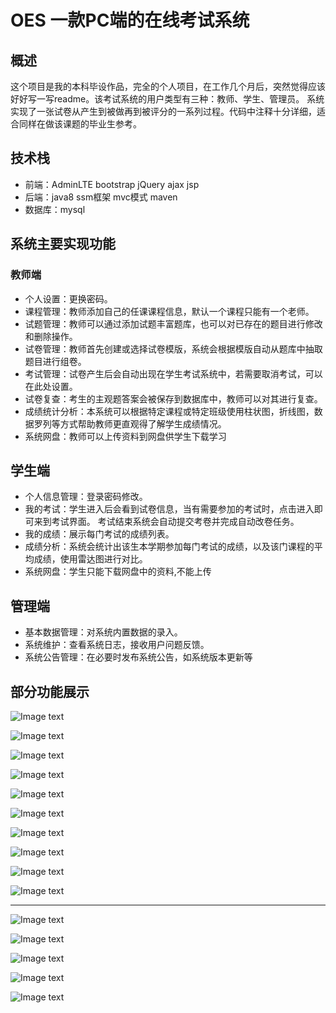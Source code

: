 # OES 一款PC端的在线考试系统
## 概述
  这个项目是我的本科毕设作品，完全的个人项目，在工作几个月后，突然觉得应该好好写一写readme。该考试系统的用户类型有三种：教师、学生、管理员。
  系统实现了一张试卷从产生到被做再到被评分的一系列过程。代码中注释十分详细，适合同样在做该课题的毕业生参考。
## 技术栈
  * 前端：AdminLTE bootstrap jQuery ajax jsp  
  * 后端：java8 ssm框架 mvc模式 maven  
  * 数据库：mysql 
## 系统主要实现功能
  ### 教师端
  * 个人设置：更换密码。
  * 课程管理：教师添加自己的任课课程信息，默认一个课程只能有一个老师。
  * 试题管理：教师可以通过添加试题丰富题库，也可以对已存在的题目进行修改和删除操作。
  * 试卷管理：教师首先创建或选择试卷模版，系统会根据模版自动从题库中抽取题目进行组卷。
  * 考试管理：试卷产生后会自动出现在学生考试系统中，若需要取消考试，可以在此处设置。
  * 试卷复查：考生的主观题答案会被保存到数据库中，教师可以对其进行复查。
  * 成绩统计分析：本系统可以根据特定课程或特定班级使用柱状图，折线图，数据罗列等方式帮助教师更直观得了解学生成绩情况。
  * 系统网盘：教师可以上传资料到网盘供学生下载学习
  ## 学生端
  * 个人信息管理：登录密码修改。
  * 我的考试：学生进入后会看到试卷信息，当有需要参加的考试时，点击进入即可来到考试界面。
  考试结束系统会自动提交考卷并完成自动改卷任务。
  * 我的成绩：展示每门考试的成绩列表。
  * 成绩分析：系统会统计出该生本学期参加每门考试的成绩，以及该门课程的平均成绩，使用雷达图进行对比。
  * 系统网盘：学生只能下载网盘中的资料,不能上传
  ## 管理端
  * 基本数据管理：对系统内置数据的录入。
  * 系统维护：查看系统日志，接收用户问题反馈。
  * 系统公告管理：在必要时发布系统公告，如系统版本更新等
  ## 部分功能展示
  ![Image text](https://github.com/wilbai/OES/raw/master/src/main/webapp/static/eg-img/图片1.png)
  
  ![Image text](https://github.com/wilbai/OES/raw/master/src/main/webapp/static/eg-img/图片2.png)
  
  ![Image text](https://github.com/wilbai/OES/raw/master/src/main/webapp/static/eg-img/图片3.png)
  
  ![Image text](https://github.com/wilbai/OES/raw/master/src/main/webapp/static/eg-img/图片4.png)
  
  ![Image text](https://github.com/wilbai/OES/raw/master/src/main/webapp/static/eg-img/图片7.png)
  
  ![Image text](https://github.com/wilbai/OES/raw/master/src/main/webapp/static/eg-img/图片8.png)
  
  ![Image text](https://github.com/wilbai/OES/raw/master/src/main/webapp/static/eg-img/图片9.png)
  
  ![Image text](https://github.com/wilbai/OES/raw/master/src/main/webapp/static/eg-img/图片10.png)
  
  ![Image text](https://github.com/wilbai/OES/raw/master/src/main/webapp/static/eg-img/图片11.png)
  
  ![Image text](https://github.com/wilbai/OES/raw/master/src/main/webapp/static/eg-img/图片12.png)
  ***
  ![Image text](https://github.com/wilbai/OES/raw/master/src/main/webapp/static/eg-img/图片14.png)
  
  ![Image text](https://github.com/wilbai/OES/raw/master/src/main/webapp/static/eg-img/图片15.png)
  
  ![Image text](https://github.com/wilbai/OES/raw/master/src/main/webapp/static/eg-img/图片16.png)
  
  ![Image text](https://github.com/wilbai/OES/raw/master/src/main/webapp/static/eg-img/图片17.png)
  
  ![Image text](https://github.com/wilbai/OES/raw/master/src/main/webapp/static/eg-img/图片18.png)
  
  
  